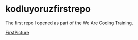 # kodluyoruzfirstrepo
The first repo I opened as part of the We Are Coding Training.

[FirstPicture](picture.png)